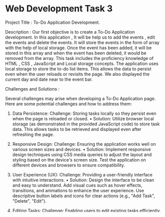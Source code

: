 # Web Development Task 3

Project Title :  To-Do Application Development.

Description :
	Our first objective is to create a To-Do Application development. In this application , It  will be help us to add the events , edit the events and delete the events. It will store the events in the form of array with the help of local storage.  Once the event has been added, it will be stored in this array and when the event has been deleted, it would be removed from the array. This task includes the proficiency knowledge of  HTML , CSS , JavaScript and Local storage concepts. The application uses local storage to store the to-do list items. This allows the data to persist even when the user reloads or revisits the page. We also displayed the current day and date near to the event bar. 
 
Challenges  and  Solutions :

Several challenges may arise when developing a To-Do Application page. Here are some potential challenges and how to address them:
1.	Data Persistence: Challenge: Storing tasks locally so they persist even when the page is reloaded or closed.
•	Solution: Utilize browser local storage (as demonstrated in the provided JavaScript code) to store task data. This allows tasks to be retrieved and displayed even after refreshing the page.

2.	Responsive Design: Challenge: Ensuring the application works well on various screen sizes and devices.
•	Solution: Implement responsive design techniques using CSS media queries to adjust the layout and styling based on the device's screen size. Test the application on different devices and browsers to ensure compatibility.
	
3.	User Experience (UX): Challenge: Providing a user-friendly interface with intuitive interactions.
•	Solution: Design the interface to be clean and easy to understand. Add visual cues such as hover effects, transitions, and animations to enhance the user experience. Use descriptive button labels and icons for clear actions (e.g., "Add Task", "Delete", "Edit").

4.	Editing Tasks: Challenge: Enabling users to edit existing tasks efficiently.
•	Solution: Implement an edit feature where users can click on a task to enable editing. Display a text input or textarea with the task content pre-filled, allowing users to make changes. Provide save and cancel buttons for confirming or discarding edits.
	
5.	Accessibility: Challenge: Ensuring the application is accessible to users with disabilities.
•	Solution: Use semantic HTML elements and provide appropriate attributes to make the application usable with screen readers and assistive technologies. Ensure keyboard navigation and focus management are implemented correctly. Test the application with accessibility tools and follow best practices for accessibility.
	
6.	Performance: Challenge: Optimizing the application for performance, especially when dealing with large datasets.
•	Solution: Implement efficient algorithms for rendering tasks and handling user interactions. Minimize DOM manipulation and use event delegation where possible to improve performance. Consider implementing pagination or lazy loading for large task lists to avoid rendering all tasks at once.
 like Google Chrome, Microsoft Edge

Installation :

1. Download the zip file and extract these files in a location.
2. Click on the HTML file and open with the browser like Google Chrome, Microsoft Edge

Pre-requisites : 

1. Basic knowledge of  HTML , CSS , JavaScript and Local storage. 
2. Browser such as Google Chrome, Microsoft Edge must be installed
3. Code Editor like Sublime Text, Visual Studio Code must be installed.

Note : To see the source code of the file, kindly open the file with the code editor such as Sublime Text, Visual Studio Code.
